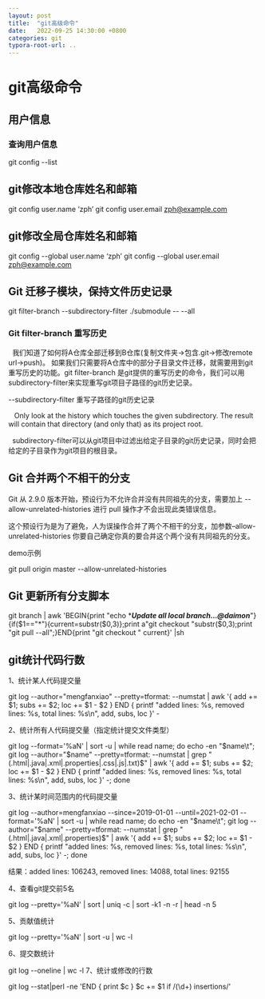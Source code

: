 ```yaml
---
layout: post
title:  "git高级命令"
date:   2022-09-25 14:30:00 +0800
categories: git
typora-root-url: ..
---
```


# git高级命令


## 用户信息

### 查询用户信息
git config --list

## git修改本地仓库姓名和邮箱

git config user.name ‘zph’
git config user.email zph@example.com

## git修改全局仓库姓名和邮箱
git config --global user.name ‘zph’
git config --global user.email zph@example.com



## Git 迁移子模块，保持文件历史记录
git filter-branch --subdirectory-filter ./submodule -- --all


### Git filter-branch 重写历史
  我们知道了如何将A仓库全部迁移到B仓库(复制文件夹->包含.git->修改remote url->push)。 如果我们只需要将A仓库中的部分子目录文件迁移，就需要用到git重写历史的功能。git filter-branch 是git提供的重写历史的命令，我们可以用subdirectory-filter来实现重写git项目子路径的git历史记录。

--subdirectory-filter <directory> 重写子路径的git历史记录

   Only look at the history which touches the given subdirectory. The result will contain that directory (and only that) as its project root.

  subdirectory-filter可以从git项目中过滤出给定子目录的git历史记录，同时会把给定的子目录作为git项目的根目录。

## Git 合并两个不相干的分支
Git 从 2.9.0 版本开始，预设行为不允许合并没有共同祖先的分支，需要加上 --allow-unrelated-histories 进行 pull 操作才不会出现此类错误信息。

这个预设行为是为了避免，人为误操作合并了两个不相干的分支，加参数–allow-unrelated-histories 你要自己确定你真的要合并这个两个没有共同祖先的分支。

demo示例

git pull origin master --allow-unrelated-histories


## Git 更新所有分支脚本

git branch | awk 'BEGIN{print "echo ****Update all local branch...@daimon***"}{if($1=="*"){current=substr($0,3)};print a"git checkout "substr($0,3);print "git pull --all";}END{print "git checkout " current}' |sh


## git统计代码行数

1、统计某人代码提交量

git log --author="mengfanxiao" --pretty=tformat: --numstat | awk '{ add += $1; subs += $2; loc += $1 - $2 } END { printf "added lines: %s, removed lines: %s, total lines: %s\n", add, subs, loc }' -

2、统计所有人代码提交量（指定统计提交文件类型）

git log --format='%aN' | sort -u | while read name; do echo -en "$name\t"; git log --author="$name" --pretty=tformat: --numstat | grep "\(.html\|.java\|.xml\|.properties\|.css\|.js\|.txt\)$" | awk '{ add += $1; subs += $2; loc += $1 - $2 } END { printf "added lines: %s, removed lines: %s, total lines: %s\n", add, subs, loc }' -; done

3、统计某时间范围内的代码提交量

git log --author=mengfanxiao --since=2019-01-01 --until=2021-02-01 --format='%aN' | sort -u | while read name; do echo -en "$name\t"; git log --author="$name" --pretty=tformat: --numstat | grep "\(.html\|.java\|.xml\|.properties\)$" | awk '{ add += $1; subs += $2; loc += $1 - $2 } END { printf "added lines: %s, removed lines: %s, total lines: %s\n", add, subs, loc }' -; done

结果：added lines: 106243, removed lines: 14088, total lines: 92155

4、查看git提交前5名

git log --pretty='%aN' | sort | uniq -c | sort -k1 -n -r | head -n 5

5、贡献值统计

git log --pretty='%aN' | sort -u | wc -l

6、提交数统计

git log --oneline | wc -l
7、统计或修改的行数

git log --stat|perl -ne 'END { print $c } $c += $1 if /(\d+) insertions/'

